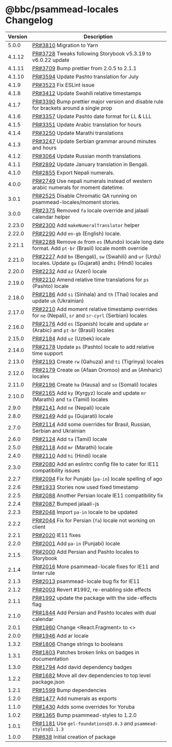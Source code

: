 # @bbc/psammead-locales Changelog

<!-- prettier-ignore -->
| Version | Description |
| ------- | ----------- |
| 5.0.0  | [PR#3810](https://github.com/bbc/psammead/pull/3810) Migration to Yarn |
| 4.1.12 | [PR#3728](https://github.com/bbc/psammead/pull/3728) Tweaks following Storybook v5.3.19 to v6.0.22 update |
| 4.1.11 | [PR#3709](https://github.com/bbc/psammead/pull/3709) Bump prettier from 2.0.5 to 2.1.1 |
| 4.1.10 | [PR#3594](https://github.com/bbc/psammead/pull/3594) Update Pashto translation for July |
| 4.1.9 | [PR#3523](https://github.com/bbc/psammead/pull/3523) Fix ESLint issue |
| 4.1.8 | [PR#3412](https://github.com/bbc/psammead/pull/3412) Update Swahili relative timestamps |
| 4.1.7 | [PR#3390](https://github.com/bbc/psammead/pull/3390) Bump prettier major version and disable rule for brackets around a single prop |
| 4.1.6 | [PR#3357](https://github.com/bbc/psammead/pull/3357) Update Pashto date format for LL & LLL |
| 4.1.5 | [PR#3351](https://github.com/bbc/psammead/pull/3351) Update Arabic translation for hours |
| 4.1.4 | [PR#3250](https://github.com/bbc/psammead/pull/3250) Update Marathi translations |
| 4.1.3 | [PR#3247](https://github.com/bbc/psammead/pull/3247) Update Serbian grammar around minutes and hours |
| 4.1.2 | [PR#3064](https://github.com/bbc/psammead/pull/3064) Update Russian month translations |
| 4.1.1 | [PR#2892](https://github.com/bbc/psammead/pull/2892) Update January translation in Bengali. |
| 4.1.0 | [PR#2855](https://github.com/bbc/psammead/pull/2855) Export Nepali numerals. |
| 4.0.0 | [PR#2749](https://github.com/bbc/psammead/pull/2749) Use nepali numerals instead of western arabic numerals for moment datetime. |
| 3.0.1 | [PR#2525](https://github.com/bbc/psammead/pull/2525) Disable Chromatic QA running on psammead-locales/moment stories. |
| 3.0.0 | [PR#2375](https://github.com/bbc/psammead/pull/2375) Removed `fa` locale override and jalaali calendar helper  |
| 2.23.0 | [PR#2300](https://github.com/bbc/psammead/pull/2300) Add `makeNumeralTranslator` helper |
| 2.22.0 | [PR#2290](https://github.com/bbc/psammead/pull/2290) Add `en-gb` (English) locale. |
| 2.21.1 | [PR#2288](https://github.com/bbc/psammead/pull/2288) Remove `de` from `es` (Mundo) locale long date format. Add `pt-br` (Brasil) locale month override |
| 2.21.0 | [PR#2227](https://github.com/bbc/psammead/pull/2227) Add `bn` (Bengali), `sw` (Swahili) and `ur` (Urdu) locales. Update `gu` (Gujarati) and`hi` (Hindi) locales |
| 2.20.0 | [PR#2232](https://github.com/bbc/psammead/pull/2232) Add `az` (Azeri) locale |
| 2.19.0 | [PR#2210](https://github.com/bbc/psammead/pull/2210) Amend relative time translations for `ps` (Pashto) locale |
| 2.18.0 | [PR#2186](https://github.com/bbc/psammead/pull/2186) Add `si` (Sinhala) and `th` (Thai) locales and update `uk` (Ukrainian) |
| 2.17.0 | [PR#2210](https://github.com/bbc/psammead/pull/2210) Add moment relative timestamp overrides for `ne` (Nepali), `sr` and `sr-cyrl` (Serbian) locales |
| 2.16.0 | [PR#2176](https://github.com/bbc/psammead/pull/2176) Add `es` (Spanish) locale and update `ar` (Arabic) and `pt-br` (Brasil) locales |
| 2.15.0 | [PR#2184](https://github.com/bbc/psammead/pull/2184) Add `uz` (Uzbek) locale |
| 2.14.0 | [PR#2178](https://github.com/bbc/psammead/pull/2178) Update `ps` (Pashto) locale to add relative time support |
| 2.13.0 | [PR#2193](https://github.com/bbc/psammead/pull/2193) Create `rw` (Gahuza) and `ti` (Tigrinya) locales |
| 2.12.0 | [PR#2179](https://github.com/bbc/psammead/pull/2179) Create `om` (Afaan Oromoo) and `am` (Amharic) locales |
| 2.11.0 | [PR#2196](https://github.com/bbc/psammead/pull/2196) Create `ha` (Hausa) and `so` (Somali) locales |
| 2.10.0 | [PR#2165](https://github.com/bbc/psammead/pull/2165) Add `ky` (Kyrgyz) locale and update `mr` (Marathi) and `ta` (Tamil) locales |
| 2.9.0 | [PR#2141](https://github.com/bbc/psammead/pull/2141) Add `ne` (Nepali) locale |
| 2.8.0 | [PR#2149](https://github.com/bbc/psammead/pull/2149) Add `gu` (Gujarati) locale |
| 2.7.0 | [PR#2114](https://github.com/bbc/psammead/pull/2114) Add some overrides for Brasil, Russian, Serbian and Ukrainian |
| 2.6.0 | [PR#2124](https://github.com/bbc/psammead/pull/2124) Add `ta` (Tamil) locale |
| 2.5.0 | [PR#2118](https://github.com/bbc/psammead/pull/2118) Add `mr` (Marathi) locale |
| 2.4.0 | [PR#2110](https://github.com/bbc/psammead/pull/2110) Add `hi` (Hindi) locale |
| 2.3.0 | [PR#2080](https://github.com/bbc/psammead/pull/2080) Add an eslintrc config file to cater for IE11 compatibility issues |
| 2.2.7 | [PR#2094](https://github.com/bbc/psammead/pull/2094) Fix for Punjabi (`pa-in`) locale spelling of ago |
| 2.2.6 | [PR#1933](https://github.com/bbc/psammead/pull/1933) Stories now used fixed timestamp |
| 2.2.5 | [PR#2088](https://github.com/bbc/psammead/pull/2088) Another Persian locale IE11 compatibility fix |
| 2.2.4 | [PR#2087](https://github.com/bbc/psammead/pull/2087) Bumped jalaali-js |
| 2.2.3 | [PR#2048](https://github.com/bbc/psammead/pull/2048) Import `pa-in` locale to be updated |
| 2.2.2 | [PR#2044](https://github.com/bbc/psammead/pull/2044) Fix for Persian (`fa`) locale not working on client |
| 2.2.1 | [PR#2020](https://github.com/bbc/psammead/pull/2020) IE11 fixes |
| 2.2.0 | [PR#2001](https://github.com/bbc/psammead/pull/2001) Add `pa-in` (Punjabi) locale |
| 2.1.5 | [PR#2000](https://github.com/bbc/psammead/pull/2000) Add Persian and Pashto locales to Storybook |
| 2.1.4 | [PR#2016](https://github.com/bbc/psammead/pull/2016) More psammead-locale fixes for IE11 and linter rule |
| 2.1.3 | [PR#2013](https://github.com/bbc/psammead/pull/2013) psammead-locale bug fix for IE11 |
| 2.1.2 | [PR#2003](https://github.com/bbc/psammead/pull/2003) Revert #1992, re-enabling side effects |
| 2.1.1 | [PR#1992](https://github.com/bbc/psammead/pull/1992) update the package with the side-effects flag |
| 2.1.0 | [PR#1844](https://github.com/bbc/psammead/pull/1844) Add Persian and Pashto locales with dual calendar |
| 2.0.1 | [PR#1960](https://github.com/bbc/psammead/pull/1960) Change <React.Fragment> to <> |
| 2.0.0 | [PR#1946](https://github.com/bbc/psammead/pull/1946) Add ar locale |
| 1.3.2 | [PR#1806](https://github.com/bbc/psammead/pull/1806/) Change strings to booleans |
| 1.3.1 | [PR#1803](https://github.com/bbc/psammead/pull/1803/) Patches broken links on badges in documentation |
| 1.3.0 | [PR#1794](https://github.com/bbc/psammead/pull/1794) Add david dependency badges |
| 1.2.2 | [PR#1682](https://github.com/bbc/psammead/pull/1682) Move all dev dependencies to top level package.json |
| 1.2.1 | [PR#1599](https://github.com/bbc/psammead/pull/1599) Bump dependencies   |
| 1.2.0 | [PR#1477](https://github.com/bbc/psammead/pull/1477) Add numerals as exports  |
| 1.1.0 | [PR#1430](https://github.com/bbc/psammead/pull/1430) Adds some overrides for Yoruba  |
| 1.0.2 | [PR#1365](https://github.com/bbc/psammead/pull/1365) Bump psammead-styles to 1.2.0|
| 1.0.1 | [PR#1181](https://github.com/bbc/psammead/pull/1181) Use `gel-foundations@3.0.3` and `psammead-styles@1.1.3` |
| 1.0.0 | [PR#638](https://github.com/bbc/psammead/pull/638) Initial creation of package |
